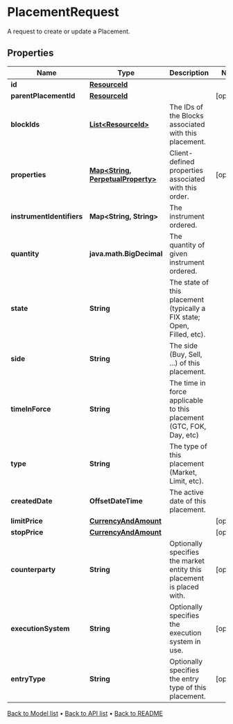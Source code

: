 

# PlacementRequest

A request to create or update a Placement.

## Properties

| Name | Type | Description | Notes |
|------------ | ------------- | ------------- | -------------|
|**id** | [**ResourceId**](ResourceId.md) |  |  |
|**parentPlacementId** | [**ResourceId**](ResourceId.md) |  |  [optional] |
|**blockIds** | [**List&lt;ResourceId&gt;**](ResourceId.md) | The IDs of the Blocks associated with this placement. |  |
|**properties** | [**Map&lt;String, PerpetualProperty&gt;**](PerpetualProperty.md) | Client-defined properties associated with this order. |  [optional] |
|**instrumentIdentifiers** | **Map&lt;String, String&gt;** | The instrument ordered. |  |
|**quantity** | **java.math.BigDecimal** | The quantity of given instrument ordered. |  |
|**state** | **String** | The state of this placement (typically a FIX state; Open, Filled, etc). |  |
|**side** | **String** | The side (Buy, Sell, ...) of this placement. |  |
|**timeInForce** | **String** | The time in force applicable to this placement (GTC, FOK, Day, etc) |  |
|**type** | **String** | The type of this placement (Market, Limit, etc). |  |
|**createdDate** | **OffsetDateTime** | The active date of this placement. |  |
|**limitPrice** | [**CurrencyAndAmount**](CurrencyAndAmount.md) |  |  [optional] |
|**stopPrice** | [**CurrencyAndAmount**](CurrencyAndAmount.md) |  |  [optional] |
|**counterparty** | **String** | Optionally specifies the market entity this placement is placed with. |  [optional] |
|**executionSystem** | **String** | Optionally specifies the execution system in use. |  [optional] |
|**entryType** | **String** | Optionally specifies the entry type of this placement. |  [optional] |



[Back to Model list](../README.md#documentation-for-models) &#8226; [Back to API list](../README.md#documentation-for-api-endpoints) &#8226; [Back to README](../README.md)


